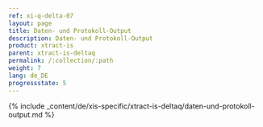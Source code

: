 ```yaml
---
ref: xi-q-delta-07
layout: page
title: Daten- und Protokoll-Output
description: Daten- und Protokoll-Output
product: xtract-is
parent: xtract-is-deltaq
permalink: /:collection/:path
weight: 7
lang: de_DE
progressstate: 5
---
```

{% include _content/de/xis-specific/xtract-is-deltaq/daten-und-protokoll-output.md %}
